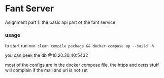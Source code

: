 # Fant Server
Asignment part 1: the basic api part of the fant service



### usage

to start run 
``` mvn clean compile package && docker-compose up --build -V ```

you can peek the db @10.20.30.40:5432

most of the configs are in the docker compose file, the https and certs stuff will complain if the mail and url is not set

